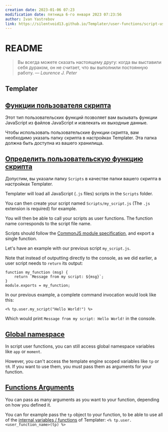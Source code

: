 ```yaml
---
creation date: 2023-01-06 07:23
modification date: пятница 6-го января 2023 07:23:56
author: Ivan Yastrebov
link: https://silentvoid13.github.io/Templater/user-functions/script-user-functions.html
---
```


# README

> Вы всегда можете сказать настоящему другу: когда вы выставили себя дураком, он не считает, что вы выполнили постоянную работу.
> — <cite>Laurence J. Peter</cite>

## Templater

## [Функции пользователя скрипта](chrome-extension://pmpcfapbekmbjjkdalcgopdkipoggdi/_generated_background_page.html#script-user-functions)

Этот тип пользовательских функций позволяет вам вызывать функции JavaScript из файлов JavaScript и извлекать их выходные данные.

Чтобы использовать пользовательские функции скрипта, вам необходимо указать папку скрипта в настройках Templater. Эта папка должна быть доступна из вашего хранилища.

## [Определить пользовательскую функцию скрипта](chrome-extension://pcmpcfapbekmbjjkdalcgopdkipoggdi/_generated_background_page.html#define-a-script-user-function)

Допустим, вы указали папку `Scripts` в качестве папки вашего скрипта в настройках Templater.

Templater will load all JavaScript (`.js` files) scripts in the `Scripts` folder.

You can then create your script named `Scripts/my_script.js` (The `.js` extension is required) for example.

You will then be able to call your scripts as user functions. The function name corresponds to the script file name.

Scripts should follow the [CommonJS module specification](https://flaviocopes.com/commonjs/), and export a single function.

Let's have an example with our previous script `my_script.js`.

Note that instead of outputting directly to the console, as we did earlier, a user script needs to `return` its output:

```
function my_function (msg) {
    return `Message from my script: ${msg}`;
}
module.exports = my_function;
```

In our previous example, a complete command invocation would look like this:

```
<% tp.user.my_script("Hello World!") %>
```

Which would print `Message from my script: Hello World!` in the console.

## [Global namespace](chrome-extension://pcmpcfapbekmbjjkdalcgopdkipoggdi/_generated_background_page.html#global-namespace)

In script user functions, you can still access global namespace variables like `app` or `moment`.

However, you can't access the template engine scoped variables like `tp` or `tR`. If you want to use them, you must pass them as arguments for your function.

## [Functions Arguments](chrome-extension://pcmpcfapbekmbjjkdalcgopdkipoggdi/_generated_background_page.html#functions-arguments)

You can pass as many arguments as you want to your function, depending on how you defined it.

You can for example pass the `tp` object to your function, to be able to use all of the [internal variables / functions](chrome-extension://pcmpcfapbekmbjjkdalcgopdkipoggdi/internal-variables-functions/overview.html) of Templater: `<% tp.user.<user_function_name>(tp) %>`

[](chrome-extension://pcmpcfapbekmbjjkdalcgopdkipoggdi/user-functions/overview.html "Previous chapter")[](chrome-extension://pcmpcfapbekmbjjkdalcgopdkipoggdi/user-functions/system-user-functions.html "Next chapter")

[](chrome-extension://pcmpcfapbekmbjjkdalcgopdkipoggdi/user-functions/overview.html "Previous chapter")[](chrome-extension://pcmpcfapbekmbjjkdalcgopdkipoggdi/user-functions/system-user-functions.html "Next chapter")

